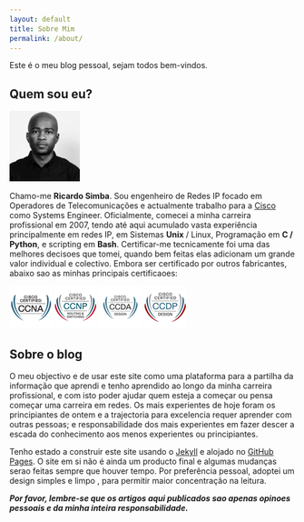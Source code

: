 ```yaml
---
layout: default
title: Sobre Mim
permalink: /about/
---
```


Este é o meu blog pessoal, sejam todos bem-vindos.

## Quem sou eu?


<img src="/assets/rs.jpg" class="align=center">

Chamo-me **Ricardo Simba**. Sou engenheiro de Redes IP focado em Operadores de Telecomunicações e actualmente trabalho para a [Cisco](https://www.cisco.com/) como Systems Engineer. Oficialmente, comecei a minha carreira profissional em 2007, tendo até aqui acumulado vasta experiência principalmente em redes IP, em Sistemas **Unix** / Linux, Programação em **C / Python**, e scripting em **Bash**. Certificar-me tecnicamente foi uma das melhores decisoes que tomei, quando bem feitas elas adicionam um grande valor individual e colectivo. Embora ser certificado por outros fabricantes, abaixo sao as minhas principais certificaoes:

<img src="/assets/ccna_sm.jpg" class="align=center">
<img src="/assets/ccnp_rs.jpg" class="align=center">
<img src="/assets/ccda.jpg" class="align=center">
<img src="/assets/ccdp.jpg" class="align=center">

## Sobre o blog

O meu objectivo e de usar este site como uma plataforma para a partilha da informação que aprendi e tenho aprendido ao longo da minha carreira profissional, e com isto poder ajudar quem esteja a começar ou pensa começar uma carreira em redes. Os mais experientes de hoje foram os principiantes de ontem e a trajectoria para excelencia requer aprender com outras pessoas; e responsabilidade dos mais experientes em fazer descer a escada do conhecimento aos menos experientes ou principiantes.

Tenho estado a construir este site usando o [Jekyll](https://jekyllrb.com/) e alojado no [GitHub Pages](https://pages.github.com). O site em si não é ainda um producto final e algumas mudanças serao feitas sempre que houver tempo. Por preferência pessoal, adoptei um design simples e limpo , para permitir maior concentração na leitura.


***Por favor, lembre-se que os artigos aqui publicados sao apenas opinoes pessoais e da minha inteira responsabilidade.***
